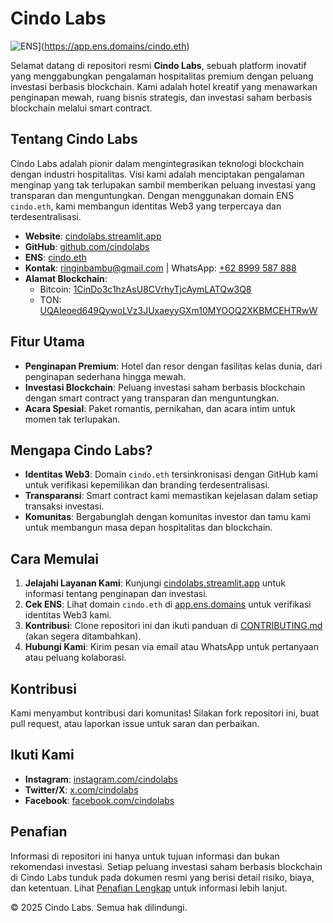 # Cindo Labs

![ENS](https://img.shields.io/badge/ENS-cindo.eth-blue.svg)](https://app.ens.domains/cindo.eth)

Selamat datang di repositori resmi **Cindo Labs**, sebuah platform inovatif yang menggabungkan pengalaman hospitalitas premium dengan peluang investasi berbasis blockchain. Kami adalah hotel kreatif yang menawarkan penginapan mewah, ruang bisnis strategis, dan investasi saham berbasis blockchain melalui smart contract.

## Tentang Cindo Labs
Cindo Labs adalah pionir dalam mengintegrasikan teknologi blockchain dengan industri hospitalitas. Visi kami adalah menciptakan pengalaman menginap yang tak terlupakan sambil memberikan peluang investasi yang transparan dan menguntungkan. Dengan menggunakan domain ENS `cindo.eth`, kami membangun identitas Web3 yang terpercaya dan terdesentralisasi.

- **Website**: [cindolabs.streamlit.app](https://cindolabs.streamlit.app/)
- **GitHub**: [github.com/cindolabs](https://github.com/cindolabs)
- **ENS**: [cindo.eth](https://app.ens.domains/cindo.eth)
- **Kontak**: [ringinbambu@gmail.com](mailto:ringinbambu@gmail.com) | WhatsApp: [+62 8999 587 888](https://wa.me/+628999587888)
- **Alamat Blockchain**:
  - Bitcoin: [1CinDo3c1hzAsU8CVrhyTjcAymLATQw3Q8](https://mempool.space/address/1CinDo3c1hzAsU8CVrhyTjcAymLATQw3Q8)
  - TON: [UQAleoed649QywoLVz3JUxaeyyGXm10MYOOQ2XKBMCEHTRwW](https://tonscan.org/address/UQAleoed649QywoLVz3JUxaeyyGXm10MYOOQ2XKBMCEHTRwW)

## Fitur Utama
- **Penginapan Premium**: Hotel dan resor dengan fasilitas kelas dunia, dari penginapan sederhana hingga mewah.
- **Investasi Blockchain**: Peluang investasi saham berbasis blockchain dengan smart contract yang transparan dan menguntungkan.
- **Acara Spesial**: Paket romantis, pernikahan, dan acara intim untuk momen tak terlupakan.

## Mengapa Cindo Labs?
- **Identitas Web3**: Domain `cindo.eth` tersinkronisasi dengan GitHub kami untuk verifikasi kepemilikan dan branding terdesentralisasi.
- **Transparansi**: Smart contract kami memastikan kejelasan dalam setiap transaksi investasi.
- **Komunitas**: Bergabunglah dengan komunitas investor dan tamu kami untuk membangun masa depan hospitalitas dan blockchain.

## Cara Memulai
1. **Jelajahi Layanan Kami**: Kunjungi [cindolabs.streamlit.app](https://cindolabs.streamlit.app/) untuk informasi tentang penginapan dan investasi.
2. **Cek ENS**: Lihat domain `cindo.eth` di [app.ens.domains](https://app.ens.domains/cindo.eth) untuk verifikasi identitas Web3 kami.
3. **Kontribusi**: Clone repositori ini dan ikuti panduan di [CONTRIBUTING.md](#) (akan segera ditambahkan).
4. **Hubungi Kami**: Kirim pesan via email atau WhatsApp untuk pertanyaan atau peluang kolaborasi.

## Kontribusi
Kami menyambut kontribusi dari komunitas! Silakan fork repositori ini, buat pull request, atau laporkan issue untuk saran dan perbaikan.

## Ikuti Kami
- **Instagram**: [instagram.com/cindolabs](https://www.instagram.com/cindolabs/)
- **Twitter/X**: [x.com/cindolabs](https://x.com/cindolabs)
- **Facebook**: [facebook.com/cindolabs](https://www.facebook.com/cindolabs)

## Penafian
Informasi di repositori ini hanya untuk tujuan informasi dan bukan rekomendasi investasi. Setiap peluang investasi saham berbasis blockchain di Cindo Labs tunduk pada dokumen resmi yang berisi detail risiko, biaya, dan ketentuan. Lihat [Penafian Lengkap](https://cindolabs.streamlit.app/#disclaimer) untuk informasi lebih lanjut.

&copy; 2025 Cindo Labs. Semua hak dilindungi.
